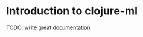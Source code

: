 # Introduction to clojure-ml

TODO: write [great documentation](http://jacobian.org/writing/what-to-write/)
